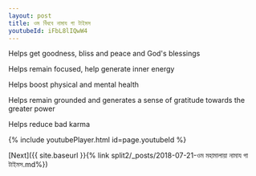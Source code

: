 ```yaml
---
layout: post
title: ওম বিঁধবে নামায গা টাইমস
youtubeId: iFbL8lIQwW4
---
```

 
 
Helps get goodness, bliss and peace and God's blessings
 
Helps remain focused, help generate inner energy 
 
Helps boost physical and mental health 
 
Helps remain grounded and generates a sense of gratitude towards the greater power 
 
Helps reduce bad karma
 
 
 
 


{% include youtubePlayer.html id=page.youtubeId %}
 
[Next]({{ site.baseurl }}{% link  split2/_posts/2018-07-21-ওম মহামালায়া নামায গা টাইমস.md%})
 
